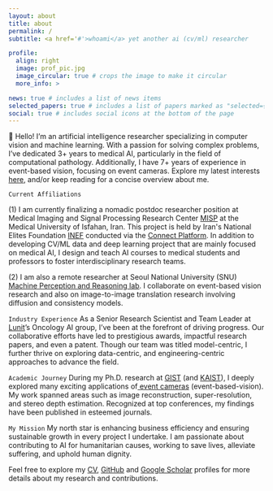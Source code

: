 ```yaml
---
layout: about
title: about
permalink: /
subtitle: <a href='#'>whoami</a> yet another ai (cv/ml) researcher

profile:
  align: right
  image: prof_pic.jpg
  image_circular: true # crops the image to make it circular
  more_info: >

news: true # includes a list of news items
selected_papers: true # includes a list of papers marked as "selected={true}"
social: true # includes social icons at the bottom of the page
---
```


👋 Hello! I’m an artificial intelligence researcher specializing in computer vision and machine learning. With a passion for solving complex problems, I’ve dedicated 3+ years to medical AI, particularly in the field of computational pathology. Additionally, I have 7+ years of experience in event-based vision, focusing on event cameras. Explore my latest interests [here](/cv/#interests-1), and/or keep reading for a concise overview about me.

`Current Affiliations`

(1) I am currently finalizing a nomadic postdoc researcher position at Medical Imaging and Signal Processing Research Center [MISP](https://misp.mui.ac.ir/) at the Medical University of Isfahan, Iran. This project is held by Iran's National Elites Foundation [INEF](https://en.bmn.ir/) conducted via the [Connect Platform](https://connect.isti.ir/). In addition to developing CV/ML data and deep learning project that are mainly focused on medical AI, I design and teach AI courses to medical students and professors to foster interdisciplinary research teams.

(2) I am also a remote researcher at Seoul National University (SNU) [Machine Perception and Reasoning lab](https://snumprlab.github.io/people.html). I collaborate on event-based vision research and also on image-to-image translation research involving diffusion and consistency models.

`Industry Experience`
As a Senior Research Scientist and Team Leader at [Lunit](https://www.lunit.io)’s Oncology AI group, I’ve been at the forefront of driving progress. Our collaborative efforts have led to prestigious awards, impactful research papers, and even a patent. Though our team was titled model-centric, I further thrive on exploring data-centric, and engineering-centric approaches to advance the field.

`Academic Journey`
During my Ph.D. research at [GIST](https://www.gist.ac.kr/en/main.html) (and [KAIST](https://www.kaist.ac.kr/en/)), I deeply explored many exciting applications of[ event cameras](https://en.wikipedia.org/wiki/Event_camera) (event-based-vision). My work spanned areas such as image reconstruction, super-resolution, and stereo depth estimation. Recognized at top conferences, my findings have been published in esteemed journals.

`My Mission`
My north star is enhancing business efficiency and ensuring sustainable growth in every project I undertake. I am passionate about contributing to AI for humanitarian causes, working to save lives, alleviate suffering, and uphold human dignity.

Feel free to explore my [CV](/cv/), [GitHub](https://github.com/smmmmi) and [Google Scholar](https://scholar.google.com/citations?user=NNvELCcAAAAJ) profiles for more details about my research and contributions.
